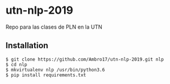 # utn-nlp-2019
Repo para las clases de PLN en la UTN


## Installation
```
$ git clone https://github.com/Ambro17/utn-nlp-2019.git nlp
$ cd nlp
$ mkvirtualenv nlp /usr/bin/python3.6
$ pip install requirements.txt
```
